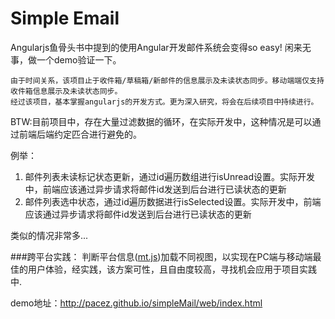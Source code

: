 # Simple Email

Angularjs鱼骨头书中提到的使用Angular开发邮件系统会变得so easy! 闲来无事，做一个demo验证一下。

    由于时间关系，该项目止于收件箱/草稿箱/新邮件的信息展示及未读状态同步。移动端端仅支持收件箱信息展示及未读状态同步。
    经过该项目，基本掌握angularjs的开发方式。更为深入研究，将会在后续项目中持续进行。

BTW:目前项目中，存在大量过滤数据的循环，在实际开发中，这种情况是可以通过前端后端约定匹合进行避免的。<br>

例举：
<ol>
  <li>邮件列表未读标记状态更新，通过id遍历数组进行isUnread设置。实际开发中，前端应该通过异步请求将邮件id发送到后台进行已读状态的更新</li>
  <li>邮件列表选中状态，通过id遍历数据进行isSelected设置。实际开发中，前端应该通过异步请求将邮件id发送到后台进行已读状态的更新</li>
</ol>
类似的情况非常多...

###跨平台实践：
判断平台信息(<a href="https://github.com/pacez/mt">mt.js</a>)加载不同视图，以实现在PC端与移动端最佳的用户体验，经实践，该方案可性，且自由度较高，寻找机会应用于项目实践中.

demo地址：<a href="http://pacez.github.io/simpleMail/web/index.htm">http://pacez.github.io/simpleMail/web/index.html</a>

